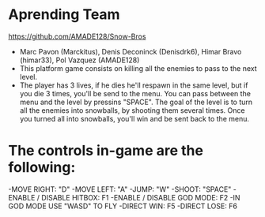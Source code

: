 # Aprending Team
https://github.com/AMADE128/Snow-Bros
- Marc Pavon (Marckitus), Denis Deconinck (Denisdrk6), Himar Bravo (himar33), Pol Vazquez (AMADE128)
- This platform game consists on killing all the enemies to pass to the next level.
- The player has 3 lives, if he dies he'll respawn in the same level, but if you die 3 times, you'll be send to the menu. You can pass between the menu and the level by pressins "SPACE". The goal of the level is to turn all the enemies into snowballs, by shooting them several times. Once you turned all into snowballs, you'll win and be sent back to the menu.
# The controls in-game are the following:

-MOVE RIGHT: "D"
-MOVE LEFT: "A"
-JUMP: "W"
-SHOOT: "SPACE"
-ENABLE / DISABLE HITBOX: F1
-ENABLE / DISABLE GOD MODE: F2
-IN GOD MODE USE "WASD" TO FLY
-DIRECT WIN: F5
-DIRECT LOSE: F6
